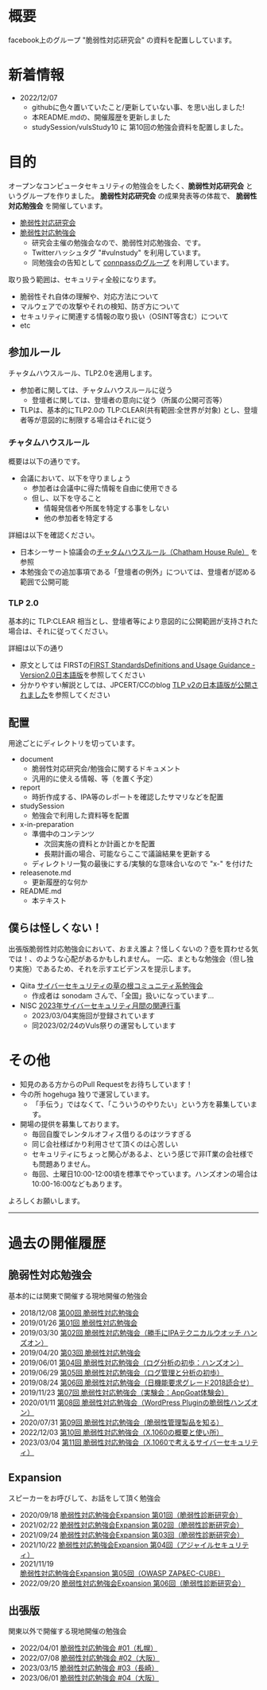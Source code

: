 # 概要

facebook上のグループ "脆弱性対応研究会" の資料を配置ししています。

# 新着情報

- 2022/12/07
  - githubに色々置いていたこと/更新していない事、を思い出しました!
  - 本README.mdの、開催履歴を更新しました
  - studySession/vulsStudy10 に 第10回の勉強会資料を配置しました。

# 目的

オープンなコンピュータセキュリティの勉強会をしたく、**脆弱性対応研究会** というグループを作りました。
**脆弱性対応研究会** の成果発表等の体裁で、 **脆弱性対応勉強会** を開催しています。

- [脆弱性対応研究会](https://www.facebook.com/groups/zeijyakuseitaioukenkyukai/)
- [脆弱性対応勉強会](https://zeijyakuseitaioukenkyukai.connpass.com/)
  - 研究会主催の勉強会なので、脆弱性対応勉強会、です。
  - Twitterハッシュタグ "#vulnstudy" を利用しています。
  - 同勉強会の告知として [connpassのグループ](https://zeijyakuseitaioukenkyukai.connpass.com/) を利用しています。

取り扱う範囲は、セキュリティ全般になります。

- 脆弱性それ自体の理解や、対応方法について
- マルウェアでの攻撃やそれの検知、防ぎ方について
- セキュリティに関連する情報の取り扱い（OSINT等含む）について
- etc

## 参加ルール

チャタムハウスルール、TLP2.0を適用します。
- 参加者に関しては、チャタムハウスルールに従う
  - 登壇者に関しては、登壇者の意向に従う（所属の公開可否等）
- TLPは、基本的にTLP2.0の TLP:CLEAR(共有範囲:全世界が対象) とし、登壇者等が意図的に制限する場合はそれに従う

### チャタムハウスルール

概要は以下の通りです。
- 会議において、以下を守りましょう
  - 参加者は会議中に得た情報を自由に使用できる
  - 但し、以下を守ること
    - 情報発信者や所属を特定する事をしない
    - 他の参加者を特定する


詳細は以下を確認ください。
- 日本シーサート協議会の[チャタムハウスルール（Chatham House Rule）](https://www.nca.gr.jp/activity/#:~:text=%E3%83%81%E3%83%A3%E3%82%BF%E3%83%A0%E3%83%8F%E3%82%A6%E3%82%B9%E3%83%AB%E3%83%BC%E3%83%AB%E3%81%A8%E3%81%AF,%E3%83%AB%E3%83%BC%E3%83%AB%E3%81%A8%E3%81%AA%E3%81%A3%E3%81%A6%E3%81%84%E3%81%BE%E3%81%99%E3%80%82) を参照
- 本勉強会での追加事項である「登壇者の例外」については、登壇者が認める範囲で公開可能

### TLP 2.0

基本的に TLP:CLEAR 相当とし、登壇者等により意図的に公開範囲が支持された場合は、それに従ってください。

詳細は以下の通り
- 原文としては FIRSTの[FIRST StandardsDefinitions and Usage Guidance -Version2.0日本語版](https://www.first.org/tlp/docs/v2/tlp-v2_ja.pdf)を参照してください
- 分かりやすい解説としては、JPCERT/CCのblog [TLP v2の日本語版が公開されました](https://blogs.jpcert.or.jp/ja/2022/09/tlp-v2.html)を参照してください

## 配置 

用途ごとにディレクトリを切っています。

- document
  - 脆弱性対応研究会/勉強会に関するドキュメント
  - 汎用的に使える情報、等（を置く予定）
- report
  - 時折作成する、IPA等のレポートを確認したサマリなどを配置
- studySession
  - 勉強会で利用した資料等を配置
- x-in-preparation
  - 準備中のコンテンツ
    - 次回実施の資料とか計画とかを配置
    - 長期計画の場合、可能ならここで議論結果を更新する
  - ディレクトリ一覧の最後にする/実験的な意味合いなので "x-" を付けた
- releasenote.md
  - 更新履歴的な何か
- README.md
  - 本テキスト

## 僕らは怪しくない！

出張版脆弱性対応勉強会において、おまえ誰よ？怪しくないの？壺を買わせる気では！、のような心配があるかもしれません。
一応、まともな勉強会（但し独り実施）であるため、それを示すエビデンスを提示します。

- Qiita [サイバーセキュリティの草の根コミュニティ系勉強会](https://qiita.com/sonodam/items/2b3add928a7d1ae0f657)
  - 作成者は sonodam さんで、「全国」扱いになっています…
- NISC [2023年サイバーセキュリティ月間の関連行事](https://security-portal.nisc.go.jp/cybersecuritymonth/2023/events/index.html#tokyo)
  - 2023/03/04実施回が登録されています
  - 同2023/02/24のVuls祭りの運営もしています

# その他

- 知見のある方からのPull Requestをお待ちしています！
- 今の所 hogehuga 独りで運営しています。
  - 「手伝う」ではなくて、「こういうのやりたい」という方を募集しています。
- 開場の提供を募集しております。
  - 毎回自腹でレンタルオフィス借りるのはツラすぎる
  - 同じ会社様ばかり利用させて頂くのは心苦しい
  - セキュリティにちょっと関心があるよ、という感じで非IT業の会社様でも問題ありません。
  - 毎回、土曜日10:00-12:00頃を標準でやっています。ハンズオンの場合は10:00-16:00などもあります。

よろしくお願いします。

---

# 過去の開催履歴

## 脆弱性対応勉強会

基本的には関東で開催する現地開催の勉強会

- 2018/12/08 [第00回 脆弱性対応勉強会](https://zeijyakuseitaioukenkyukai.connpass.com/event/109946/)
- 2019/01/26 [第01回 脆弱性対応勉強会](https://zeijyakuseitaioukenkyukai.connpass.com/event/113847/)
- 2019/03/30 [第02回 脆弱性対応勉強会（勝手にIPAテクニカルウオッチ ハンズオン）](https://zeijyakuseitaioukenkyukai.connpass.com/event/123143/)
- 2019/04/20 [第03回 脆弱性対応勉強会](https://zeijyakuseitaioukenkyukai.connpass.com/event/127635/)
- 2019/06/01 [第04回 脆弱性対応勉強会（ログ分析の初歩：ハンズオン）](https://zeijyakuseitaioukenkyukai.connpass.com/event/131007/)
- 2019/06/29 [第05回 脆弱性対応勉強会（ログ管理と分析の初歩）](https://zeijyakuseitaioukenkyukai.connpass.com/event/137131/)
- 2019/08/24 [第06回 脆弱性対応勉強会（日機能要求グレード2018読合せ）](https://zeijyakuseitaioukenkyukai.connpass.com/event/141424/)
- 2019/11/23 [第07回 脆弱性対応勉強会（実験会：AppGoat体験会）](https://zeijyakuseitaioukenkyukai.connpass.com/event/156511/)
- 2020/01/11 [第08回 脆弱性対応勉強会（WordPress Pluginの脆弱性ハンズオン）](https://zeijyakuseitaioukenkyukai.connpass.com/event/160949/)
- 2020/07/31 [第09回 脆弱性対応勉強会（脆弱性管理製品を知る）](https://zeijyakuseitaioukenkyukai.connpass.com/event/182959/)
- 2022/12/03 [第10回 脆弱性対応勉強会（X.1060の概要と使い所）](https://zeijyakuseitaioukenkyukai.connpass.com/event/266469/)
- 2023/03/04 [第11回 脆弱性対応勉強会（X.1060で考えるサイバーセキュリティ）](https://zeijyakuseitaioukenkyukai.connpass.com/event/269837/)

## Expansion

スピーカーをお呼びして、お話をして頂く勉強会

- 2020/09/18 [脆弱性対応勉強会Expansion 第01回（脆弱性診断研究会）](https://zeijyakuseitaioukenkyukai.connpass.com/event/187890/)
- 2021/02/22 [脆弱性対応勉強会Expansion 第02回（脆弱性診断研究会）](https://zeijyakuseitaioukenkyukai.connpass.com/event/203607/)
- 2021/09/24 [脆弱性対応勉強会Expansion 第03回（脆弱性診断研究会）](https://zeijyakuseitaioukenkyukai.connpass.com/event/224525/)
- 2021/10/22 [脆弱性対応勉強会Expansion 第04回（アジャイルセキュリティ）](https://zeijyakuseitaioukenkyukai.connpass.com/event/226862/)
- 2021/11/19 [脆弱性対応勉強会Expansion 第05回（OWASP ZAP&EC-CUBE）](https://zeijyakuseitaioukenkyukai.connpass.com/event/229038/)
- 2022/09/20 [脆弱性対応勉強会Expansion 第06回（脆弱性診断研究会）](https://zeijyakuseitaioukenkyukai.connpass.com/event/254807/)

## 出張版

関東以外で開催する現地開催の勉強会

- 2022/04/01 [脆弱性対応勉強会 #01（札幌）](https://zeijyakuseitaioukenkyukai.connpass.com/event/242948/)
- 2022/07/08 [脆弱性対応勉強会 #02（大阪）](https://zeijyakuseitaioukenkyukai.connpass.com/event/253265/)
- 2023/03/15 [脆弱性対応勉強会 #03（長崎）](https://zeijyakuseitaioukenkyukai.connpass.com/event/275421/)
- 2023/06/01 [脆弱性対応勉強会 #04（大阪）](https://zeijyakuseitaioukenkyukai.connpass.com/event/285245/)
